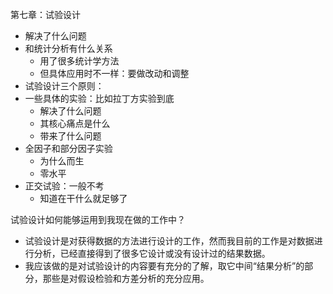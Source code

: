 第七章：试验设计
- 解决了什么问题
- 和统计分析有什么关系
	- 用了很多统计学方法
	- 但具体应用时不一样：要做改动和调整
- 试验设计三个原则：
- 一些具体的实验：比如拉丁方实验到底
	- 解决了什么问题
	- 其核心痛点是什么
	- 带来了什么问题 
- 全因子和部分因子实验
	- 为什么而生
	- 零水平
- 正交试验：一般不考
	- 知道在干什么就足够了

试验设计如何能够运用到我现在做的工作中？
- 试验设计是对获得数据的方法进行设计的工作，然而我目前的工作是对数据进行分析，已经直接得到了很多它设计或没有设计过的结果数据。
- 我应该做的是对试验设计的内容要有充分的了解，取它中间“结果分析”的部分，那些是对假设检验和方差分析的充分应用。
